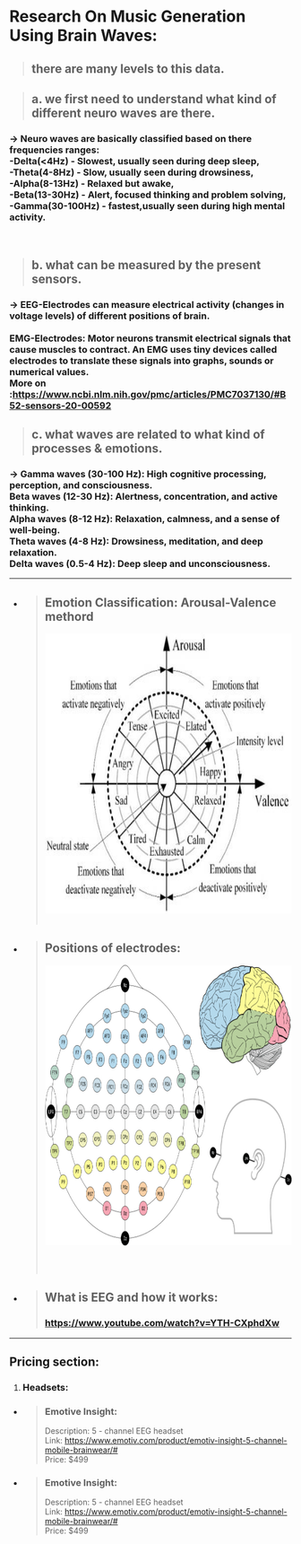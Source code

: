 # Research On Music Generation Using Brain Waves:

> ## there are many levels to this data.

> ## a. we first need to understand what kind of different neuro waves are there.

### → Neuro waves are basically classified based on there frequencies ranges:<br>-Delta(<4Hz) - Slowest, usually seen during deep sleep,<br>-Theta(4-8Hz) - Slow, usually seen during drowsiness,<br>-Alpha(8-13Hz) - Relaxed but awake,<br>-Beta(13-30Hz) - Alert, focused thinking and problem solving,<br>-Gamma(30-100Hz) - fastest,usually seen during high mental activity.

<br>

> ## b. what can be measured by the present sensors.

### → EEG-Electrodes can measure electrical activity (changes in voltage levels) of different positions of brain.<br><br>EMG-Electrodes: Motor neurons transmit electrical signals that cause muscles to contract. An EMG uses tiny devices called electrodes to translate these signals into graphs, sounds or numerical values.<br>More on :https://www.ncbi.nlm.nih.gov/pmc/articles/PMC7037130/#B52-sensors-20-00592

> ## c. what waves are related to what kind of processes & emotions.

### → Gamma waves (30-100 Hz): High cognitive processing, perception, and consciousness.<br>Beta waves (12-30 Hz): Alertness, concentration, and active thinking.<br>Alpha waves (8-12 Hz): Relaxation, calmness, and a sense of well-being.<br>Theta waves (4-8 Hz): Drowsiness, meditation, and deep relaxation.<br>Delta waves (0.5-4 Hz): Deep sleep and unconsciousness.

<hr>

- > ## Emotion Classification: Arousal-Valence methord <br>
  >
  > <img src="./Sources/Valence-Arousal.jpeg" width="700px" height="500px">
  > <br><br>
- > ## Positions of electrodes:<br>
  >
  > <img src="./Sources/Electrode_Positions.jpeg" width="700px" height="500px">
  >
  > <br><br>
- > ## What is EEG and how it works:<br>
  >
  > ### https://www.youtube.com/watch?v=YTH-CXphdXw

<hr>

## Pricing section:

1. ### Headsets:

- > ### Emotive Insight:
  >
  > Description: 5 - channel EEG headset<br>
  > Link: https://www.emotiv.com/product/emotiv-insight-5-channel-mobile-brainwear/#<br>
  > Price: $499
- > ### Emotive Insight:
  >
  > Description: 5 - channel EEG headset<br>
  > Link: https://www.emotiv.com/product/emotiv-insight-5-channel-mobile-brainwear/#<br>
  > Price: $499
